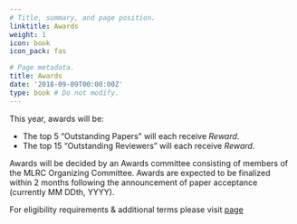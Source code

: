 ```yaml
---
# Title, summary, and page position.
linktitle: Awards
weight: 1
icon: book
icon_pack: fas

# Page metadata.
title: Awards
date: '2018-09-09T00:00:00Z'
type: book # Do not modify.
---
```


This year, awards will be:

- The top 5 “Outstanding Papers” will each receive _Reward_.
- The top 15 “Outstanding Reviewers” will each receive _Reward_.

Awards will be decided by an Awards committee consisting of members of the MLRC Organizing Committee. Awards are expected to be finalized within 2 months following the announcement of paper acceptance (currently MM DDth, YYYY).

For eligibility requirements & additional terms please visit [page]()